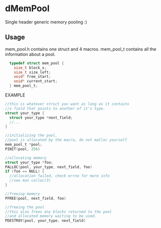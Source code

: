 # dMemPool
Single header generic memory pooling :)

## Usage
mem_pool.h contains one struct and 4 macros.
mem_pool_t contains all the information about a pool.
```c
  typedef struct mem_pool {
    size_t block_s;
    size_t size_left;
    void* free_start;
    void* current_start;
  } mem_pool_t;
```

EXAMPLE
```c
//this is whatever struct you want as long as it contains
//a field that points to another of it's type.
struct your_type {
  struct your_type *next_field;
  //...
}

//initializing the pool,
//pool is allocated by the macro, do not malloc yourself
mem_pool_t *pool;
PINIT(pool, 256)

//allocating memory
struct your_type *foo;
PALLOC(pool, your_type, next_field, foo)
if (foo == NULL) {
  //allocation failed, check errno for more info
  //see man calloc(3)
}

//freeing memory
PFREE(pool, next_field, foo)

//freeing the pool
//this also frees any blocks returned to the pool
//and allocated memory waiting to be used.
PDESTROY(pool, your_type, next_field)

```
